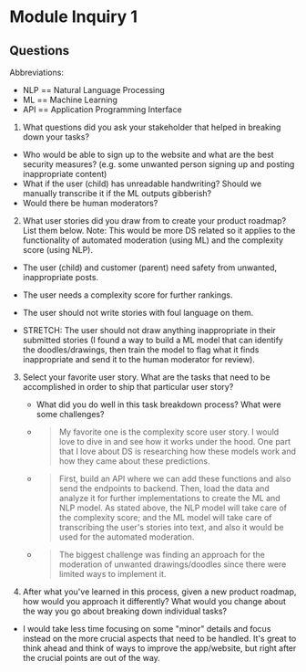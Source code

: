 # Module Inquiry 1

## Questions
Abbreviations:
- NLP == Natural Language Processing
- ML == Machine Learning
- API == Application Programming Interface

1. What questions did you ask your stakeholder that helped in breaking down your tasks?
- Who would be able to sign up to the website and what are the best security measures? (e.g. some unwanted person signing up and posting inappropriate content)
- What if the user (child) has unreadable handwriting? Should we manually transcribe it if the ML outputs gibberish?
- Would there be human moderators?

2. What user stories did you draw from to create your product roadmap? List them below.
Note: This would be more DS related so it applies to the functionality of automated moderation (using ML) and the complexity score (using NLP).
- The user (child) and customer (parent) need safety from unwanted, inappropriate posts.
- The user needs a complexity score for further rankings.
- The user should not write stories with foul language on them.

- STRETCH: The user should not draw anything inappropriate in their submitted stories (I found a way to build a ML model that can identify the doodles/drawings, then train the model to flag what it finds inappropriate and send it to the human moderator for review).

3. Select your favorite user story. What are the tasks that need to be accomplished in order to ship that particular user story?
    - What did you do well in this task breakdown process? What were some challenges?
    
     - > My favorite one is the complexity score user story. I would love to dive in and see how it works under the hood. One part that I love about DS is researching
    how these models work and how they came about these predictions.
    - > First, build an API where we can add these functions and also send the endpoints to backend. Then, load the data and analyze it for further implementations
    to create the ML and NLP model. As stated above, the NLP model will take care of the complexity score; and the ML model will take care of transcribing the
    user's stories into text, and also it would be used for the automated moderation.
    - > The biggest challenge was finding an approach for the moderation of unwanted drawings/doodles since there were limited ways to implement it.
    
4. After what you've learned in this process, given a new product roadmap, how would you approach it differently? What would you change about the way you go about breaking down individual tasks?
- I would take less time focusing on some "minor" details and focus instead on the more crucial aspects that need to be handled. It's great to think ahead and
think of ways to improve the app/website, but right after the crucial points are out of the way.
